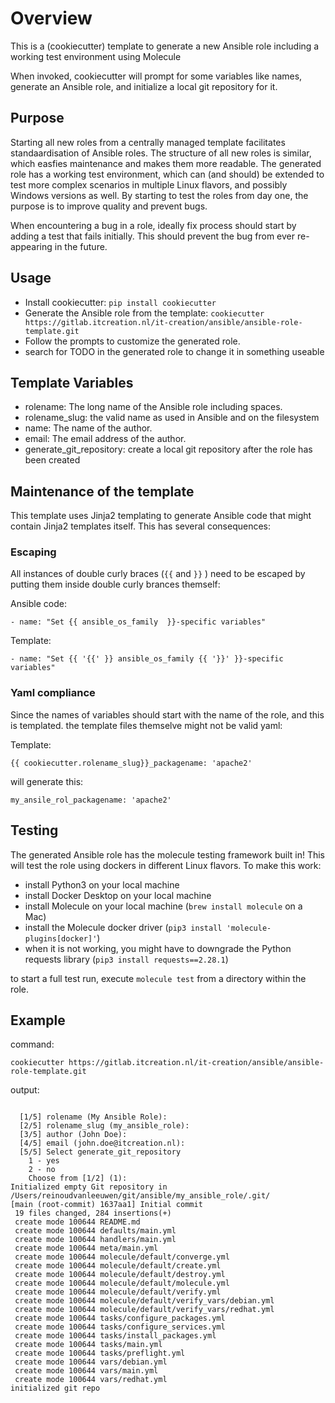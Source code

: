 
Overview
========

This is a (cookiecutter) template to generate a new Ansible role including a working test environment using Molecule

When invoked, cookiecutter will prompt for some variables like names, generate an Ansible role, and initialize a local git repository for it.

Purpose
----

Starting all new roles from a centrally managed template facilitates standaardisation of Ansible roles. The structure of all new roles is similar, which easfies maintenance and makes them more readable.
The generated role has a working test environment, which can (and should) be extended to test more complex scenarios in multiple Linux flavors, and possibly Windows versions as well. By starting to test the roles from day one, the purpose is to improve quality and prevent bugs.

When encountering a bug in a role, ideally fix process should start by adding a test that fails initially. This should prevent the bug from ever re-appearing in the future.

Usage
-----
- Install cookiecutter: `pip install cookiecutter`
- Generate the Ansible role from the template: `cookiecutter https://gitlab.itcreation.nl/it-creation/ansible/ansible-role-template.git`
- Follow the prompts to customize the generated role.
- search for TODO in the generated role to change it in something useable

Template Variables
------
- rolename: The long name of the Ansible role including spaces.
- rolename_slug: the valid name as used in Ansible and on the filesystem
- name: The name of the author.
- email: The email address of the author.
- generate_git_repository: create a local git repository after the role has been created


Maintenance of the template
-------

This template uses Jinja2 templating to generate Ansible code that might contain Jinja2 templates itself. This has several consequences:

### Escaping

All instances of double curly braces (`{{` and `}}` ) need to be escaped by putting them inside double curly brances themself:

Ansible code:

`- name: "Set {{ ansible_os_family  }}-specific variables"`

Template:

`- name: "Set {{ '{{' }} ansible_os_family {{ '}}' }}-specific variables"`

### Yaml compliance

Since the names of variables should start with the name of the role, and this is templated. the template files themselve might not be valid yaml:

Template:

`{{ cookiecutter.rolename_slug}}_packagename: 'apache2'`

will generate this:

`my_ansile_rol_packagename: 'apache2'`


Testing
-------
The generated Ansible role has the molecule testing framework built in! This will test the role using dockers in different Linux
flavors. To make this work:
- install Python3 on your local machine
- install Docker Desktop on your local machine
- install Molecule on your local machine (`brew install molecule` on a Mac)
- install the Molecule docker driver (`pip3 install 'molecule-plugins[docker]'`)
- when it is not working, you might have to downgrade the Python requests library (`pip3 install requests==2.28.1`)

to start a full test run, execute `molecule test` from a directory within the role.

Example
----

command:
```
cookiecutter https://gitlab.itcreation.nl/it-creation/ansible/ansible-role-template.git
```
output:
```

  [1/5] rolename (My Ansible Role):
  [2/5] rolename_slug (my_ansible_role):
  [3/5] author (John Doe):
  [4/5] email (john.doe@itcreation.nl):
  [5/5] Select generate_git_repository
    1 - yes
    2 - no
    Choose from [1/2] (1):
Initialized empty Git repository in /Users/reinoudvanleeuwen/git/ansible/my_ansible_role/.git/
[main (root-commit) 1637aa1] Initial commit
 19 files changed, 284 insertions(+)
 create mode 100644 README.md
 create mode 100644 defaults/main.yml
 create mode 100644 handlers/main.yml
 create mode 100644 meta/main.yml
 create mode 100644 molecule/default/converge.yml
 create mode 100644 molecule/default/create.yml
 create mode 100644 molecule/default/destroy.yml
 create mode 100644 molecule/default/molecule.yml
 create mode 100644 molecule/default/verify.yml
 create mode 100644 molecule/default/verify_vars/debian.yml
 create mode 100644 molecule/default/verify_vars/redhat.yml
 create mode 100644 tasks/configure_packages.yml
 create mode 100644 tasks/configure_services.yml
 create mode 100644 tasks/install_packages.yml
 create mode 100644 tasks/main.yml
 create mode 100644 tasks/preflight.yml
 create mode 100644 vars/debian.yml
 create mode 100644 vars/main.yml
 create mode 100644 vars/redhat.yml
initialized git repo
```